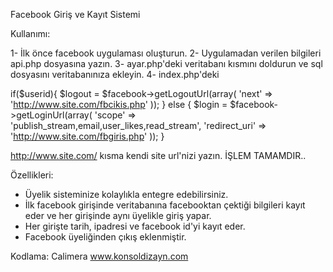 Facebook Giriş ve Kayıt Sistemi

Kullanımı:

1- İlk önce facebook uygulaması oluşturun.
2- Uygulamadan verilen bilgileri api.php dosyasına yazın.
3- ayar.php'deki veritabanı kısmını doldurun ve sql dosyasını veritabanınıza ekleyin.
4- index.php'deki

if($userid){
	$logout = $facebook->getLogoutUrl(array(
		'next' => 'http://www.site.com/fbcikis.php'
	));
} else {
	$login = $facebook->getLoginUrl(array(
		'scope' => 'publish_stream,email,user_likes,read_stream',
		'redirect_uri' => 'http://www.site.com/fbgiris.php'
	));
}

http://www.site.com/ kısma kendi site url'nizi yazın.
İŞLEM TAMAMDIR..

Özellikleri:

* Üyelik sisteminize kolaylıkla entegre edebilirsiniz.
* İlk facebook girişinde veritabanına facebooktan çektiği bilgileri kayıt eder ve her girişinde aynı üyelikle giriş yapar.
* Her girişte tarih, ipadresi ve facebook id'yi kayıt eder.
* Facebook üyeliğinden çıkış eklenmiştir.

Kodlama: Calimera
www.konsoldizayn.com

